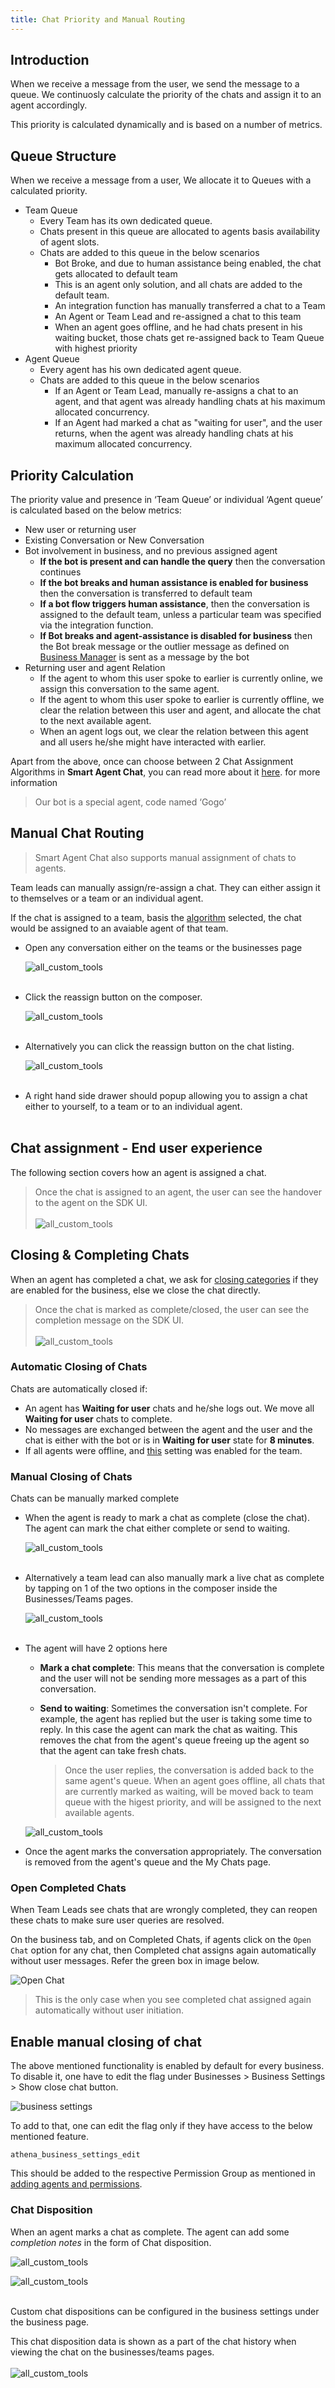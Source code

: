 ```yaml
---
title: Chat Priority and Manual Routing
---
```


## Introduction

When we receive a message from the user, we send the message to a queue. We continuosly calculate the priority of the chats and assign it to an agent accordingly.

This priority is calculated dynamically and is based on a number of metrics.

## Queue Structure

When we receive a message from a user, We allocate it to Queues with a calculated priority.

- Team Queue
  - Every Team has its own dedicated queue.
  - Chats present in this queue are allocated to agents basis availability of agent slots.
  - Chats are added to this queue in the below scenarios
    - Bot Broke, and due to human assistance being enabled, the chat gets allocated to default team
    - This is an agent only solution, and all chats are added to the default team.
    - An integration function has manually transferred a chat to a Team
    - An Agent or Team Lead and re-assigned a chat to this team
    - When an agent goes offline, and he had chats present in his waiting bucket, those chats get re-assigned back to Team Queue with highest priority 
- Agent Queue
  - Every agent has his own dedicated agent queue.
  - Chats are added to this queue in the below scenarios
    - If an Agent or Team Lead, manually re-assigns a chat to an agent, and that agent was already handling chats at his maximum allocated concurrency.
    - If an Agent had marked a chat as "waiting for user", and the user returns, when the agent was already handling chats at his maximum allocated concurrency.

## Priority Calculation

The priority value and presence in ‘Team Queue’ or individual ‘Agent queue’ is calculated based on the below metrics:
- New user or returning user
- Existing Conversation or New Conversation
- Bot involvement in business, and no previous assigned agent 
  - **If the bot is present and can handle the query** then the conversation continues
  - **If the bot breaks and human assistance is enabled for business** then the conversation is transferred to default team
  - **If a bot flow triggers human assistance**, then the conversation is assigned to the default team, unless a particular team was specified via the integration function.
  - **If Bot breaks and agent-assistance is disabled for business** then the Bot break message or the outlier message as defined on [Business Manager](https://docs.haptik.ai/bot-builder/basic/business) is sent as a message by the bot
- Returning user and agent Relation
  - If the agent to whom this user spoke to earlier is currently online, we assign this conversation to the same agent.
  - If the agent to whom this user spoke to earlier is currently offline, we clear the relation between this user and agent, and allocate the chat to the next available agent.
  - When an agent logs out, we clear the relation between this agent and all users he/she might have interacted with earlier.

Apart from the above, once can choose between 2 Chat Assignment Algorithms in **Smart Agent Chat**, you can read more about it [here](https://docs.haptik.ai/agent-chat/chat-assignment). for more information

>  Our bot is a special agent, code named ‘Gogo’

## Manual Chat Routing

> Smart Agent Chat also supports manual assignment of chats to agents. 

Team leads can manually assign/re-assign a chat. They can either assign it to themselves or a team or an individual agent. 

If the chat is assigned to a team, basis the [algorithm](https://docs.haptik.ai/agent-chat/chat-assignment#choosing-a-chat-assignment-algorithm) selected, the chat would be assigned to an avaiable agent of that team.

- Open any conversation either on the teams or the businesses page
  
  ![all_custom_tools](assets/claim_1.png)
  <br/><br/>

- Click the reassign button on the composer.
  
  ![all_custom_tools](assets/claim_2.png)
  <br/><br/>

- Alternatively you can click the reassign button on the chat listing.
  
  ![all_custom_tools](assets/claim_5.png)
  <br/><br/>

- A right hand side drawer should popup allowing you to assign a chat either to yourself, to a team or to an individual agent.
  <br/><br/>
  

## Chat assignment - End user experience
The following section covers how an agent is assigned a chat.

> Once the chat is assigned to an agent, the user can see the handover to the agent on the SDK UI. <br/><br/>
![all_custom_tools](assets/sdk_claim.png)


## Closing & Completing Chats
When an agent has completed a chat, we ask for [closing categories](https://docs.haptik.ai/agent-chat/closing-categories) if they are enabled for the business, else we close the chat directly.

> Once the chat is marked as complete/closed, the user can see the completion message on the SDK UI. <br/><br/> ![all_custom_tools](assets/sdk_complete.png)

### Automatic Closing of Chats
Chats are automatically closed if:
- An agent has **Waiting for user** chats and he/she logs out. We move all **Waiting for user** chats to complete.
- No messages are exchanged between the agent and the user and the chat is either with the bot or is in **Waiting for user** state for **8 minutes**.
- If all agents were offline, and [this](https://docs.haptik.ai/agent-chat/teams#step-4---setup-team-offline-message) setting was enabled for the team.

### Manual Closing of Chats
Chats can be manually marked complete

- When the agent is ready to mark a chat as complete (close the chat). The agent can mark the chat either complete or send to waiting.

  ![all_custom_tools](assets/close_1_1.png)
  <br/><br/>

- Alternatively a team lead can also manually mark a live chat as complete by tapping on 1 of the two options in the composer inside the Businesses/Teams pages.

  ![all_custom_tools](assets/close_1.png)
  <br/><br/>

- The agent will have 2 options here
  - **Mark a chat complete**: This means that the conversation is complete and the user will not be sending more messages as a part of this conversation.
  - **Send to waiting**: Sometimes the conversation isn't complete. For example, the agent has replied but the user is taking some time to reply. In this case the agent can mark the chat as waiting. This removes the chat from the agent's queue freeing up the agent so that the agent can take fresh chats.

    > Once the user replies, the conversation is added back to the same agent's queue.
    > When an agent goes offline, all chats that are currently marked as waiting, will be moved back to team queue with the higest priority, and will be assigned to the next available agents.
  
  ![all_custom_tools](assets/close_2.png)

- Once the agent marks the conversation appropriately. The conversation is removed from the agent's queue and the My Chats page.

### Open Completed Chats

When Team Leads see chats that are wrongly completed, they can reopen these chats to make sure user queries are resolved. 

On the business tab, and on Completed Chats, if agents click on the `Open Chat` option for any chat, then Completed chat assigns again automatically without user messages. Refer the green box in image below.

  ![Open Chat](assets/Open_chat.png)
  
> This is the only case when you see completed chat assigned again automatically without user initiation.

## Enable manual closing of chat
The above mentioned functionality is enabled by default for every business. To disable it, one have to edit the flag under Businesses > Business Settings > Show close chat button.

![business settings](assets/business_settings.png)

To add to that, one can edit the flag only if they have access to the below mentioned feature.
```
athena_business_settings_edit
```
This should be added to the respective Permission Group as mentioned in [adding agents and permissions](https://docs.haptik.ai/agent-chat/adding-agents-and-permissions).

### Chat Disposition
When an agent marks a chat as complete. The agent can add some *completion notes* in the form of Chat disposition.

![all_custom_tools](assets/chat_disposition_1.png)

![all_custom_tools](assets/chat_disposition_2.png)
<br/><br/>

Custom chat dispositions can be configured in the business settings under the business page.

This chat disposition data is shown as a part of the chat history when viewing the chat on the businesses/teams pages.
<br/><br/>
![all_custom_tools](assets/chat_disposition_3.png)
